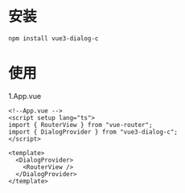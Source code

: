 
# 安装

```bash
npm install vue3-dialog-c
```

# 使用

1.App.vue

```vue
<!--App.vue -->
<script setup lang="ts">
import { RouterView } from "vue-router";
import { DialogProvider } from "vue3-dialog-c";
</script>

<template>
  <DialogProvider>
    <RouterView />
  </DialogProvider>
</template>
```
